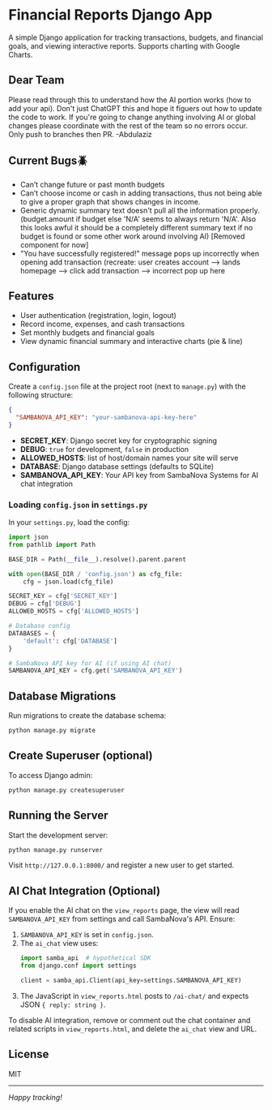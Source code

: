 # Financial Reports Django App

A simple Django application for tracking transactions, budgets, and financial goals, and viewing interactive reports. Supports charting with Google Charts.
## Dear Team
Please read through this to understand how the AI portion works (how to add your api). Don't just ChatGPT this and hope it figuers out how to update the code to work. If you're going to change anything involving AI or global changes please coordinate with the rest of the team so no errors occur. Only push to branches then PR.
 -Abdulaziz
  
## Current Bugs🪲

- Can’t change future or past month budgets
- Can’t choose income or cash in adding transactions, thus not being able to give a proper graph that shows changes in income.
- Generic dynamic summary text doesn't pull all the information properly. (budget.amount if budget else 'N/A' seems to always return 'N/A'. Also this looks awful it should be a completely different summary text if no budget is found or some other work around involving AI) [Removed component for now]
- "You have successfully registered!" message pops up incorrectly when opening add transaction (recreate: user creates account --> lands homepage --> click add transaction --> incorrect pop up here 
## Features
- User authentication (registration, login, logout)
- Record income, expenses, and cash transactions
- Set monthly budgets and financial goals
- View dynamic financial summary and interactive charts (pie & line)

## Configuration
Create a `config.json` file at the project root (next to `manage.py`) with the following structure:

```json
{
  "SAMBANOVA_API_KEY": "your-sambanova-api-key-here"
}
```

- **SECRET_KEY**: Django secret key for cryptographic signing
- **DEBUG**: `true` for development, `false` in production
- **ALLOWED_HOSTS**: list of host/domain names your site will serve
- **DATABASE**: Django database settings (defaults to SQLite)
- **SAMBANOVA_API_KEY**: Your API key from SambaNova Systems for AI chat integration

### Loading `config.json` in `settings.py`
In your `settings.py`, load the config:

```python
import json
from pathlib import Path

BASE_DIR = Path(__file__).resolve().parent.parent

with open(BASE_DIR / 'config.json') as cfg_file:
    cfg = json.load(cfg_file)

SECRET_KEY = cfg['SECRET_KEY']
DEBUG = cfg['DEBUG']
ALLOWED_HOSTS = cfg['ALLOWED_HOSTS']

# Database config
DATABASES = {
    'default': cfg['DATABASE']
}

# SambaNova API key for AI (if using AI chat)
SAMBANOVA_API_KEY = cfg.get('SAMBANOVA_API_KEY')
```

## Database Migrations
Run migrations to create the database schema:

```bash
python manage.py migrate
```

## Create Superuser (optional)
To access Django admin:

```bash
python manage.py createsuperuser
```

## Running the Server
Start the development server:

```bash
python manage.py runserver
```

Visit `http://127.0.0.1:8000/` and register a new user to get started.

## AI Chat Integration (Optional)
If you enable the AI chat on the `view_reports` page, the view will read `SAMBANOVA_API_KEY` from settings and call SambaNova's API. Ensure:

1. `SAMBANOVA_API_KEY` is set in `config.json`.
2. The `ai_chat` view uses:
   ```python
   import samba_api  # hypothetical SDK
   from django.conf import settings

   client = samba_api.Client(api_key=settings.SAMBANOVA_API_KEY)
   ```
3. The JavaScript in `view_reports.html` posts to `/ai-chat/` and expects JSON `{ reply: string }`.

To disable AI integration, remove or comment out the chat container and related scripts in `view_reports.html`, and delete the `ai_chat` view and URL.

## License
MIT



---

*Happy tracking!*


